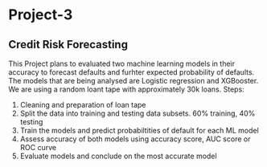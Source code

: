 # Project-3
## Credit Risk Forecasting

This Project plans to evaluated two machine learning models in their accuracy to forecast defaults and furhter expected probability of defaults. The models that are being analysed are Logistic regression and XGBooster.
We are using a random loant tape with approximately 30k loans.
Steps:
1. Cleaning and preparation of loan tape
2. Split the data into training and testing data subsets. 60% training, 40% testing
3. Train the models and predict probabiltities of default for each ML model
4. Assess accuracy of both models using accuracy score, AUC score or ROC curve
5. Evaluate models and conclude on the most accurate model
